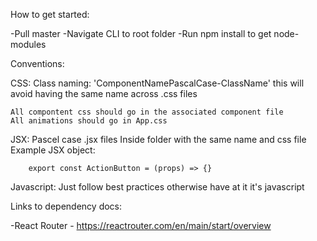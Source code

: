 How to get started:

-Pull master
-Navigate CLI to root folder
-Run npm install to get node-modules


Conventions:

CSS:
    Class naming: 'ComponentNamePascalCase-ClassName' this will avoid having the same name across .css files 
        
    All compontent css should go in the associated component file
    All animations should go in App.css 

JSX:
    Pascel case .jsx files
    Inside folder with the same name and css file
    Example JSX object: 
    
        export const ActionButton = (props) => {}


Javascript:
    Just follow best practices otherwise have at it it's javascript  
    
        
Links to dependency docs:

-React Router - https://reactrouter.com/en/main/start/overview
